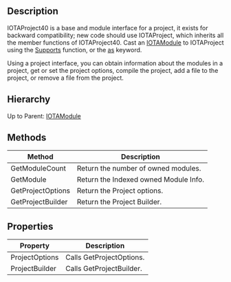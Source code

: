 ## Description
IOTAProject40 is a base and module interface for a project, it exists for backward compatibility; new code should use IOTAProject, which inherits all the member functions of IOTAProject40. Cast an [IOTAModule](IOTAModule) to IOTAProject using the [Supports](http://docwiki.embarcadero.com/Libraries/en/System.SysUtils.Supports) function, or the [as](http://docwiki.embarcadero.com/RADStudio/en/Class_References#The_as_Operator) keyword.

Using a project interface, you can obtain information about the modules in a project, get or set the project options, compile the project, add a file to the project, or remove a file from the project.

## Hierarchy
Up to Parent: [IOTAModule](IOTAModule)

## Methods
| Method | Description |
| ------------- | ------------- |
| GetModuleCount |  Return the number of owned modules. |
| GetModule |  Return the Indexed owned Module Info. |
| GetProjectOptions |  Return the Project options. |
| GetProjectBuilder |  Return the Project Builder. |
 
## Properties
| Property | Description |
| ------------- | ------------- |
| ProjectOptions | Calls GetProjectOptions. |
| ProjectBuilder | Calls GetProjectBuilder. |
